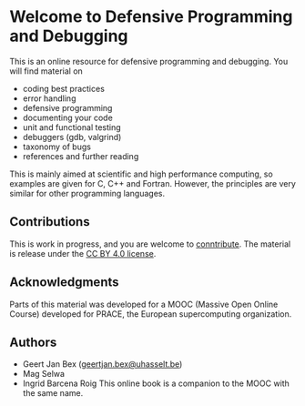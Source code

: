 # Welcome to Defensive Programming and Debugging

This is an online resource for defensive programming and debugging.  You will
find material on
* coding best practices
* error handling
* defensive programming
* documenting your code
* unit and functional testing
* debuggers (gdb, valgrind)
* taxonomy of bugs
* references and further reading

This is mainly aimed at scientific and high performance computing, so examples
are given for C, C++ and Fortran.  However, the principles are very similar for
other programming languages.


## Contributions

This is work in progress, and you are welcome to [conntribute](CONTRIBUTING.md).  The material is
release under the [CC BY 4.0 license](LICENSE).


## Acknowledgments

Parts of this material was developed for a MOOC (Massive Open Online Course)
developed for PRACE, the European supercomputing organization.


## Authors

* Geert Jan Bex (geertjan.bex@uhasselt.be)
* Mag Selwa
* Ingrid Barcena Roig
This online book is a companion to the MOOC with the same name.

